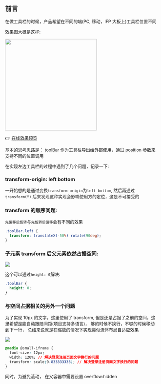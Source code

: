 ## 前言

在做工具栏的时候，产品希望在不同的端(PC, 移动，IFP 大板上)工具栏位置不同

效果图大概是这样:

<img src="https://cdn.jsdelivr.net/gh/chenxiaoyao6228/cloudimg@main/2023/transform-all-direction.png" height="300"/>

👉 [在线效果预览](https://chenxiaoyao6228.github.io/html-preview/?https://github.com/chenxiaoyao6228/fe-notes/blob/main/踩坑汇总/_demo/transform/index.html)

基本的思考思路是： toolBar 作为工具栏导出给外部使用，通过 position 参数来支持不同的位置调用

在实现左边工具栏的过程中遇到了几个问题，记录一下:

### transform-origin: left bottom

一开始想的是通过变换`transform-origin`为`left bottom`, 然后再通过`transform(Y)` 后来发现这种实现会影响使用方的定位，这是不可接受的

### transform 的顺序问题:

`先偏移后旋转`与`先旋转后偏移`会有不同的效果

```css
.toolBar.left {
  transform: translateX(-50%) rotate(90deg);
}
```

### 子元素 transform 后父元素依然占据空间:

![](https://cdn.jsdelivr.net/gh/chenxiaoyao6228/cloudimg@main/2023/transform-left.png)

这个可以通过`height: 0`解决:

```css
.toolBar {
  height: 0;
}
```

### 与空间占据相关的另外一个问题

为了实现 10px 的文字，这里使用了 transform, 但是还是占据了之前的空间，这里希望是能自动跟随间距(项目支持多语言)， 够的时候不换行，不够的时候移动到下一行， 总结来说就是在缩放的情况下实现类似流体布局自适应效果

![](https://cdn.jsdelivr.net/gh/chenxiaoyao6228/cloudimg@main/2023/css-transform-but-space-still-occupy.png)

```css
@media @small-iframe {
  font-size: 12px;
  width: 120%; // 解决登录注册页面文字换行的问题
  transform: scale(0.833333333); // 解决登录注册页面文字换行的问题
}
```

同时，为避免滚动， 在父容器中需要设置 overflow:hidden

